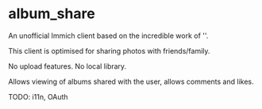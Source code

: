 # album_share

An unofficial Immich client based on the incredible work of ''.

This client is optimised for sharing photos with friends/family.

No upload features.
No local library.

Allows viewing of albums shared with the user, allows comments and likes.


TODO: i11n, OAuth